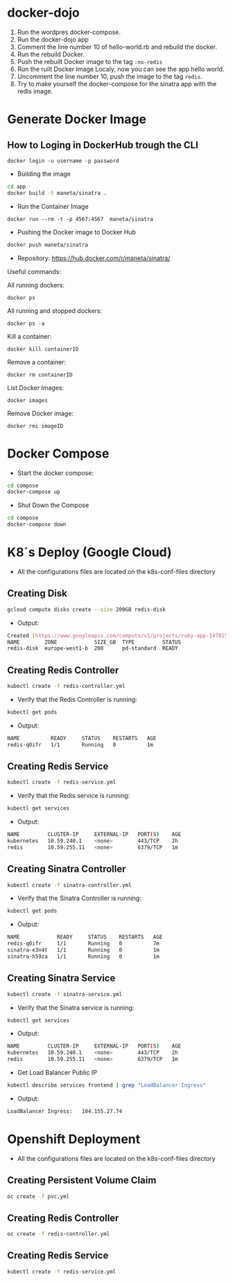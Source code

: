 docker-dojo
===========

1. Run the wordpres docker-compose.
2. Run the docker-dojo app
3. Comment the line number 10 of hello-world.rb and rebuild the docker.
4. Run the rebuild Docker.
3. Push the rebuilt Docker image to the tag `:no-redis`
4. Run the ruilt Docker Image Localy, now you can see the app hello world.
5. Uncomment the line number 10, push the image to the tag `redis`.
5. Try to make yourself the docker-compose for the sinatra app with the redis image.

Generate Docker Image
======================

## How to Loging in DockerHub trough the CLI

```text
docker login -u username -p password

```

* Building the image 
```bash
cd app
docker build -t maneta/sinatra .
```

* Run the Container Image 

```
docker run --rm -t -p 4567:4567  maneta/sinatra
```

* Pushing the Docker image to Docker Hub

```bash
docker push maneta/sinatra
```

* Repository: https://hub.docker.com/r/maneta/sinatra/

Useful commands:

All running dockers:

```
docker ps
```

All running and stopped dockers:

```
docker ps -a
```

Kill a container:

```
docker kill containerID
```

Remove a container:

```
docker rm containerID
```

List Docker Images:

```
docker images
```

Remove Docker image:

```
docker rmi imageID
```

Docker Compose
===============

* Start the docker compose:

```bash
cd compose
docker-compose up
```

* Shut Down the Compose

```bash
cd compose
docker-compose down
```

K8´s Deploy (Google Cloud)
==========================

* All the configurations files are located on the k8s-conf-files directory

Creating Disk
--------------

```bash
gcloud compute disks create --size 200GB redis-disk
```

* Output: 

```bash
Created [https://www.googleapis.com/compute/v1/projects/ruby-app-1470156911832/zones/europe-west1-b/disks/redis-disk].
NAME        ZONE            SIZE_GB  TYPE         STATUS
redis-disk  europe-west1-b  200      pd-standard  READY
```

Creating Redis Controller
--------------------------

```bash
kubectl create -f redis-controller.yml
```

* Verify that the Redis Controller is running:

```bash
kubectl get pods
```

* Output:

```bash
NAME          READY     STATUS    RESTARTS   AGE
redis-q0ifr   1/1       Running   0          1m
```

Creating Redis Service
------------------------

```bash
kubectl create -f redis-service.yml
```

* Verify that the Redis service is running:

```bash
kubectl get services
```

* Output:

```bash
NAME         CLUSTER-IP     EXTERNAL-IP   PORT(S)    AGE
kubernetes   10.59.240.1    <none>        443/TCP    2h
redis        10.59.255.11   <none>        6379/TCP   1m
```


Creating Sinatra Controller
--------------------------

```bash
kubectl create -f sinatra-controller.yml
```

* Verify that the Sinatra Controller is running:

```bash
kubectl get pods
```

* Output:

```bash
NAME            READY     STATUS    RESTARTS   AGE
redis-q0ifr     1/1       Running   0          7m
sinatra-e3n4t   1/1       Running   0          1m
sinatra-h59za   1/1       Running   0          1m
```

Creating Sinatra Service
------------------------

```bash
kubectl create -f sinatra-service.yml
```

* Verify that the Sinatra service is running:

```bash
kubectl get services
```

* Output:

```bash
NAME         CLUSTER-IP     EXTERNAL-IP   PORT(S)    AGE
kubernetes   10.59.240.1    <none>        443/TCP    2h
redis        10.59.255.11   <none>        6379/TCP   1m
```

* Get Load Balancer Public IP

```bash
kubectl describe services frontend | grep "LoadBalancer Ingress"
```

* Output:

```bash
LoadBalancer Ingress:	104.155.27.74
```

Openshift Deployment
====================

* All the configurations files are located on the k8s-conf-files directory

Creating Persistent Volume Claim
---------------------------------

```bash
oc create -f pvc.yml
```


Creating Redis Controller
--------------------------

```bash
oc create -f redis-controller.yml
```

Creating Redis Service
------------------------

```bash
kubectl create -f redis-service.yml
```

